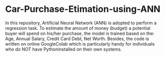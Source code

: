 # Car-Purchase-Etimation-using-ANN
In this repository, Artificial Neural Network (ANN) is adopted to perform a regression task. To estimate the amount of money (budget) a potential buyer will spend on his/her purchase, the model is trained based on the: Age, Annual Salary, Credit Card Debt, Net Worth. Besides, the code is written on online GoogleColab which is particularly handy for individuals who do NOT have Pythoninstalled on their own systems.   
